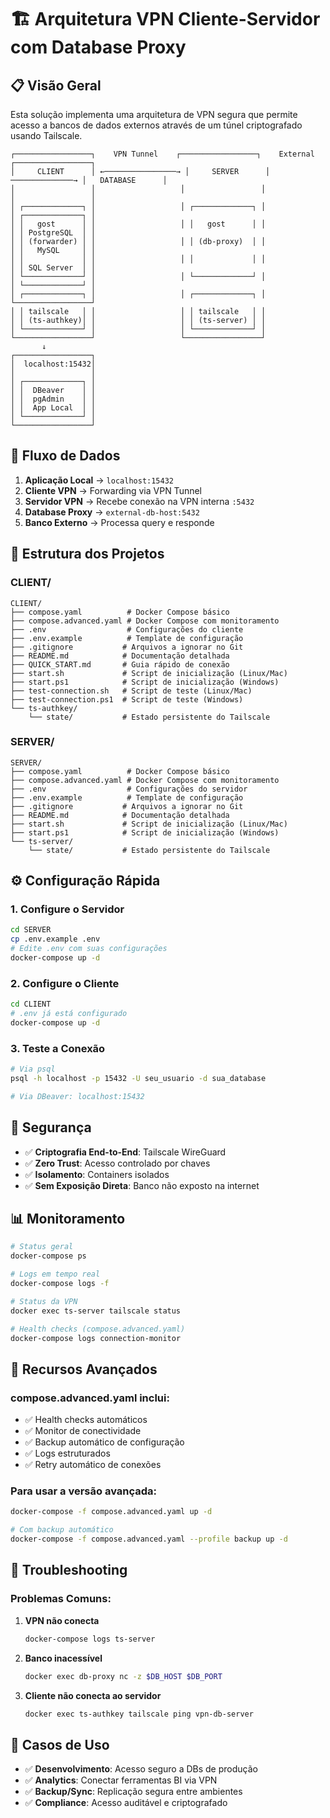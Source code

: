 # 🏗️ Arquitetura VPN Cliente-Servidor com Database Proxy

## 📋 Visão Geral

Esta solução implementa uma arquitetura de VPN segura que permite acesso a bancos de dados externos através de um túnel criptografado usando Tailscale.

```
┌─────────────────┐    VPN Tunnel    ┌─────────────────┐    External    ┌─────────────────┐
│     CLIENT      │ ←────────────────→ │     SERVER      │ ──────────────→ │   DATABASE      │
│                 │                   │                 │                 │                 │
│ ┌─────────────┐ │                   │ ┌─────────────┐ │                 │ ┌─────────────┐ │
│ │   gost      │ │                   │ │   gost      │ │                 │ │ PostgreSQL  │ │
│ │ (forwarder) │ │                   │ │ (db-proxy)  │ │                 │ │   MySQL     │ │
│ │             │ │                   │ │             │ │                 │ │ SQL Server  │ │
│ └─────────────┘ │                   │ └─────────────┘ │                 │ └─────────────┘ │
│ ┌─────────────┐ │                   │ ┌─────────────┐ │                 └─────────────────┘
│ │ tailscale   │ │                   │ │ tailscale   │ │
│ │ (ts-authkey)│ │                   │ │ (ts-server) │ │
│ └─────────────┘ │                   │ └─────────────┘ │
└─────────────────┘                   └─────────────────┘
       ↓                                      
┌─────────────────┐                           
│  localhost:15432│                           
│                 │                           
│ ┌─────────────┐ │                           
│ │  DBeaver    │ │                           
│ │  pgAdmin    │ │                           
│ │  App Local  │ │                           
│ └─────────────┘ │                           
└─────────────────┘                           
```

## 🔄 Fluxo de Dados

1. **Aplicação Local** → `localhost:15432`
2. **Cliente VPN** → Forwarding via VPN Tunnel 
3. **Servidor VPN** → Recebe conexão na VPN interna `:5432`
4. **Database Proxy** → `external-db-host:5432`
5. **Banco Externo** → Processa query e responde

## 📁 Estrutura dos Projetos

### CLIENT/
```
CLIENT/
├── compose.yaml          # Docker Compose básico
├── compose.advanced.yaml # Docker Compose com monitoramento
├── .env                  # Configurações do cliente
├── .env.example          # Template de configuração
├── .gitignore           # Arquivos a ignorar no Git
├── README.md            # Documentação detalhada
├── QUICK_START.md       # Guia rápido de conexão
├── start.sh             # Script de inicialização (Linux/Mac)
├── start.ps1            # Script de inicialização (Windows)
├── test-connection.sh   # Script de teste (Linux/Mac)
├── test-connection.ps1  # Script de teste (Windows)
└── ts-authkey/
    └── state/           # Estado persistente do Tailscale
```

### SERVER/
```
SERVER/
├── compose.yaml          # Docker Compose básico
├── compose.advanced.yaml # Docker Compose com monitoramento
├── .env                  # Configurações do servidor  
├── .env.example          # Template de configuração
├── .gitignore           # Arquivos a ignorar no Git
├── README.md            # Documentação detalhada
├── start.sh             # Script de inicialização (Linux/Mac)
├── start.ps1            # Script de inicialização (Windows)
└── ts-server/
    └── state/           # Estado persistente do Tailscale
```

## ⚙️ Configuração Rápida

### 1. Configure o Servidor

```bash
cd SERVER
cp .env.example .env
# Edite .env com suas configurações
docker-compose up -d
```

### 2. Configure o Cliente  

```bash
cd CLIENT
# .env já está configurado
docker-compose up -d
```

### 3. Teste a Conexão

```bash
# Via psql
psql -h localhost -p 15432 -U seu_usuario -d sua_database

# Via DBeaver: localhost:15432
```

## 🔐 Segurança

- ✅ **Criptografia End-to-End**: Tailscale WireGuard
- ✅ **Zero Trust**: Acesso controlado por chaves
- ✅ **Isolamento**: Containers isolados
- ✅ **Sem Exposição Direta**: Banco não exposto na internet

## 📊 Monitoramento

```bash
# Status geral
docker-compose ps

# Logs em tempo real
docker-compose logs -f

# Status da VPN
docker exec ts-server tailscale status

# Health checks (compose.advanced.yaml)
docker-compose logs connection-monitor
```

## 🚀 Recursos Avançados

### compose.advanced.yaml inclui:
- ✅ Health checks automáticos
- ✅ Monitor de conectividade
- ✅ Backup automático de configuração
- ✅ Logs estruturados
- ✅ Retry automático de conexões

### Para usar a versão avançada:
```bash
docker-compose -f compose.advanced.yaml up -d

# Com backup automático
docker-compose -f compose.advanced.yaml --profile backup up -d
```

## 🔧 Troubleshooting

### Problemas Comuns:

1. **VPN não conecta**
   ```bash
   docker-compose logs ts-server
   ```

2. **Banco inacessível**
   ```bash
   docker exec db-proxy nc -z $DB_HOST $DB_PORT
   ```

3. **Cliente não conecta ao servidor**
   ```bash
   docker exec ts-authkey tailscale ping vpn-db-server
   ```

## 🎯 Casos de Uso

- ✅ **Desenvolvimento**: Acesso seguro a DBs de produção
- ✅ **Analytics**: Conectar ferramentas BI via VPN
- ✅ **Backup/Sync**: Replicação segura entre ambientes
- ✅ **Compliance**: Acesso auditável e criptografado